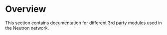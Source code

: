 # Overview

This section contains documentation for different 3rd party modules used in the Neutron network.
